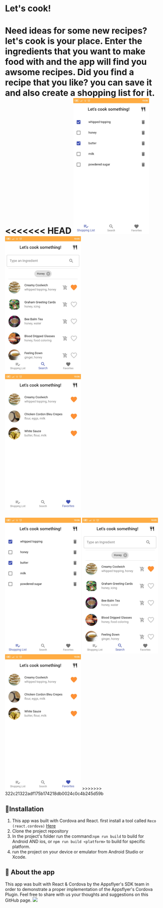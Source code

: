 # Let's cook!
Need ideas for some new recipes? let's cook is your place.
Enter the ingredients that you want to make food with and the app will find you awsome recipes. Did you find a recipe that you like? you can save it and also create a shopping list for it.  
<<<<<<< HEAD
<img src="https://github.com/AppsFlyerSDK/appsflyer-cordova-app/blob/master/res/screen3.jpeg"  width="250">
<img src="https://github.com/AppsFlyerSDK/appsflyer-cordova-app/blob/master/res/screen1.jpeg"  width="250">
<img src="https://github.com/AppsFlyerSDK/appsflyer-cordova-app/blob/master/res/screen2.jpeg"  width="250">
=======
<img src="https://github.com/AppsFlyerSDK/appsflyer-cordova-app/blob/master/images/screen3.jpeg"  width="250">
<img src="https://github.com/AppsFlyerSDK/appsflyer-cordova-app/blob/master/images/screen1.jpeg"  width="250">
<img src="https://github.com/AppsFlyerSDK/appsflyer-cordova-app/blob/master/images/screen2.jpeg"  width="250">
>>>>>>> 322c21322adf175b174218db0024c0c4b245d59b

## 📲Installation
1. This app was built with Cordova and React. first install a tool called `Reco (react.cordova)` [Here](https://www.npmjs.com/package/react.cordova)
2. Clone the project repository
3. In the project's folder run the command:`npm run build` to build for Android AND ios, or `npm run build <platform>` to build for specific platform.
4.  run the project on your device or emulator from Android Studio or Xcode.

## 🚀 About the app
This app was built with React & Cordova by the Appsflyer's SDK team in order to demonstrate a proper implementation of the Appsflyer's Cordova Plugin.
Feel free to share with us your thoughts and suggestions on this GitHub page.
<img src="https://www.appsflyer.com/wp-content/uploads/2016/11/logo-1.svg"  width="600">

